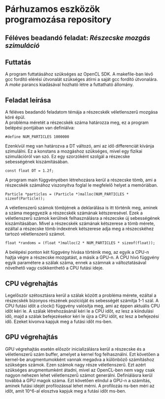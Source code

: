 # Párhuzamos eszközök programozása repository

## Féléves beadandó feladat: *Részecske mozgás szimuláció*


## Futtatás
A program futtatásához szükséges az OpenCL SDK. A makefile-ban lévő gcc fordító elérési útvonalát szükséges átírni a saját gcc fordító útvonalára. A *make* parancs kiadásával hozható létre a futtatható állomány.

## Feladat leírása
A féléves beadandó feladatom témája a részecskék véletlenszerű mozgása köré épül. <br/>
A probléma méretét a részecskék száma határozza meg, ez a program belépési pontjában van definiálva:

```#define NUM_PARTICLES 1000000```

Ezenkívül meg van határozva a DT változó, ami az idő differenciát kívánja szimulálni. Ez a konstans a mozgáshoz szükséges, mivel egy fizikai szimulációról van szó. Ez egy szorzóként szolgál a részecske sebességének kiszámításában.

``` const float DT = 1.2f; ```

A program main függvényében létrehozásra kerül a részecske tömb, ami a részecskék számához viszonyítva foglal le megfelelő helyet a memóriában.

``` Particle *particles = (Particle *)malloc(NUM_PARTICLES * sizeof(Particle)); ```

A véletlenszerű számok tömbjének a deklarálása is itt történik meg, aminek a száma megegyezik a részecskék számának kétszeresével. Ezek a véletlenszerű számok kerülnek felhasználásra a részecske új sebességének kiszámításában. Mivel a részecskék számának kétszerese a tömb mérete, ezáltal a részecske tömb indexének kétszerese adja meg a részecskéhez tartozó véletlenszerű számot.

``` float *randoms = (float *)malloc(2 * NUM_PARTICLES * sizeof(float)); ```

A belépési ponton két függvény hívása történik meg, az egyik a CPU-n hajtja végre a részecske mozgatást, a másik a GPU-n. A CPU hívó függvény egyik paramétere a szálak száma, ennek a számnak a változtatásával növelhető vagy csökkenthető a CPU futási ideje.

## CPU végrehajtás
Legelőször szétosztásra kerül a szálak között a probléma mérete, ezáltal a részecskék bizonyos részének pozícióját és sebességét számítja 1-1 szál. A CPU futási időt a clock() függvény valósítja meg, ami az éppen aktuális CPU időt kéri le. A szálak létrehozásánál kéri le a CPU időt, ez lesz a kiindulási idő, majd a szálak befejezésekor kéri le újra a CPU időt, ez lesz a befejezési idő. Ezeket kivonva kapjuk meg a futási időt ms-ben.

## GPU végrehajtás
GPU végrehajtás esetén először inicializálásra kerül a részecske és a véletlenszerű szám buffer, amelyet a kernel fog felhasználni. Ezt követően a kernel-be arugmentumokként vannak megadva a különböző számításhoz szükséges számok. Ezen számok nagy része véletlenszerű. Ezt azért szükséges arugmentumként átadni, mivel az OpenCL-ben nem vagy csak nagyon nehezen lehet véletlenszerű számot generálni. Definiálásra kerül továbbá a GPU magok száma. Ezt követően elindul a GPU-n a számítás, aminek futási idejét profilozással lehet mérni. A profilozás ns-ben méri az időt, amit 10^6-al elosztva kapjuk meg a futási időt ms-ben.

